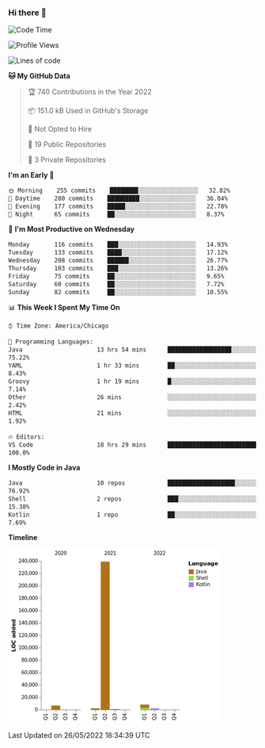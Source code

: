 ### Hi there 👋


<!--START_SECTION:waka-->
![Code Time](http://img.shields.io/badge/Code%20Time-2%2C274%20hrs%2022%20mins-blue)

![Profile Views](http://img.shields.io/badge/Profile%20Views-0-blue)

![Lines of code](https://img.shields.io/badge/From%20Hello%20World%20I%27ve%20Written-259%20Thousand%20lines%20of%20code-blue)

**🐱 My GitHub Data** 

> 🏆 740 Contributions in the Year 2022
 > 
> 📦 151.0 kB Used in GitHub's Storage 
 > 
> 🚫 Not Opted to Hire
 > 
> 📜 19 Public Repositories 
 > 
> 🔑 3 Private Repositories  
 > 
**I'm an Early 🐤** 

```text
🌞 Morning    255 commits    ████████░░░░░░░░░░░░░░░░░   32.82% 
🌆 Daytime    280 commits    █████████░░░░░░░░░░░░░░░░   36.04% 
🌃 Evening    177 commits    █████░░░░░░░░░░░░░░░░░░░░   22.78% 
🌙 Night      65 commits     ██░░░░░░░░░░░░░░░░░░░░░░░   8.37%

```
📅 **I'm Most Productive on Wednesday** 

```text
Monday       116 commits    ███░░░░░░░░░░░░░░░░░░░░░░   14.93% 
Tuesday      133 commits    ████░░░░░░░░░░░░░░░░░░░░░   17.12% 
Wednesday    208 commits    ██████░░░░░░░░░░░░░░░░░░░   26.77% 
Thursday     103 commits    ███░░░░░░░░░░░░░░░░░░░░░░   13.26% 
Friday       75 commits     ██░░░░░░░░░░░░░░░░░░░░░░░   9.65% 
Saturday     60 commits     ██░░░░░░░░░░░░░░░░░░░░░░░   7.72% 
Sunday       82 commits     ██░░░░░░░░░░░░░░░░░░░░░░░   10.55%

```


📊 **This Week I Spent My Time On** 

```text
⌚︎ Time Zone: America/Chicago

💬 Programming Languages: 
Java                     13 hrs 54 mins      ██████████████████░░░░░░░   75.22% 
YAML                     1 hr 33 mins        ██░░░░░░░░░░░░░░░░░░░░░░░   8.43% 
Groovy                   1 hr 19 mins        █░░░░░░░░░░░░░░░░░░░░░░░░   7.14% 
Other                    26 mins             ░░░░░░░░░░░░░░░░░░░░░░░░░   2.42% 
HTML                     21 mins             ░░░░░░░░░░░░░░░░░░░░░░░░░   1.92%

🔥 Editors: 
VS Code                  18 hrs 29 mins      █████████████████████████   100.0%

```

**I Mostly Code in Java** 

```text
Java                     10 repos            ███████████████████░░░░░░   76.92% 
Shell                    2 repos             ███░░░░░░░░░░░░░░░░░░░░░░   15.38% 
Kotlin                   1 repo              ██░░░░░░░░░░░░░░░░░░░░░░░   7.69%

```


**Timeline**

![Chart not found](https://raw.githubusercontent.com/powercasgamer/powercasgamer/master/charts/bar_graph.png) 


 Last Updated on 26/05/2022 18:34:39 UTC
<!--END_SECTION:waka-->
